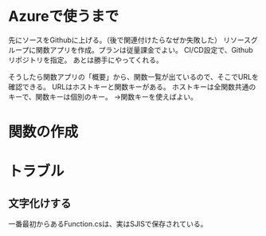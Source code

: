 ﻿

# Azureで使うまで
先にソースをGithubに上げる。（後で関連付けたらなぜか失敗した）
リソースグループに関数アプリを作成。プランは従量課金でよい。
CI/CD設定で、Githubリポジトリを指定。
あとは勝手にやってくれる。

そうしたら関数アプリの「概要」から、関数一覧が出ているので、そこでURLを確認できる。
URLはホストキーと関数キーがある。
ホストキーは全関数共通のキーで、関数キーは個別のキー。
→関数キーを使えばよい。

# 関数の作成

# トラブル
## 文字化けする
一番最初からあるFunction.csは、実はSJISで保存されている。